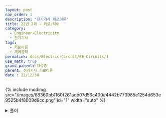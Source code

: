 ```yaml
---
layout: post
nav_order: 1
description: "전기기사 회로이론"
title: 22년 2회 - 회로/제어
category: 
  - Engineer-Electricity
  - 전기기사
tags: 
  - 회로이론
  - 제어공학
permalink: docs/Electric-Circuit/EE-Circuits/1
use_math: true
grand_parent: 자격증
parent: 전기기사 회로이론
date : 22/12/30
---
```


{% include modimg src="/images/88360bb1160f261adb07d56c400e4442b770985e1254d653e9525b4f8008d9cc.png" id="1" width="auto" %}  
<details close markdown="block">
  <summary>
    풀이
  </summary>
  {% include modimg src="/images/b16119ed9065345e7f42d2f0b07eb4682f0b74d920bcf636cd602cf8fccf0fab.png" id="2" width="auto" %}  
  
  $$ x = 2(R-C-x) $$ <br/> 
  $$ C = 5x $$ <br/> 
  $$ 2R = 13x $$ <br/> 
  $$ R = {13 \over 2 x} = {13 \over 10 C} $$ <br/> 
  $$ ∴ {C \over R} = {10 \over 13} $$
</details>